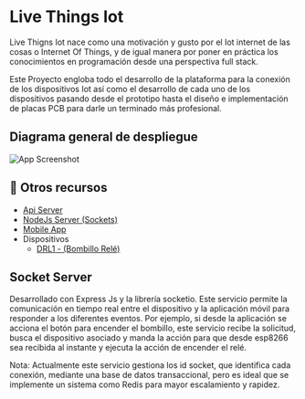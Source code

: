 # Live Things Iot

Live Thigns Iot nace como una motivación y gusto por el Iot internet de las cosas o Internet Of Things, y de igual manera por poner en práctica los conocimientos en programación desde una perspectiva full stack.

Este Proyecto engloba todo el desarrollo de la plataforma para la conexión de los dispositivos Iot así como el desarrollo de cada uno de los dispositivos pasando desde el prototipo hasta el diseño e implementación de placas PCB para darle un terminado más profesional.

## Diagrama general de despliegue

![App Screenshot](https://firebasestorage.googleapis.com/v0/b/landingarv.appspot.com/o/live-things-iot-img%2Flive-things-iot-general.png?alt=media&token=7c866de8-123d-47d8-ba04-200cbf60bd71)


## 🔗 Otros recursos
- [Api Server](https://github.com/arv07/live-things-iot-api-server)
- [NodeJs Server (Sockets)](https://github.com/arv07/live-things-iot-socket-server)
- [Mobile App](https://github.com/arv07/live-things-iot-mobile-app)
- Dispositivos
    - [DRL1 - (Bombillo Relé)](https://github.com/arv07/live-things-iot-drl1)


## Socket Server

Desarrollado con Express Js y la librería socketio. Este servicio permite la comunicación en tiempo real entre el dispositivo y la aplicación móvil para responder a los diferentes eventos.
Por ejemplo, si desde la aplicación se acciona el botón para encender el bombillo, este servicio recibe la solicitud, busca el dispositivo asociado y manda la acción para que desde esp8266 sea recibida al instante y ejecuta la acción de encender el relé.

Nota: Actualmente este servicio gestiona los id socket, que identifica cada conexión, mediante una base de datos transaccional, pero es ideal que se implemente un sistema como Redis para mayor escalamiento y rapidez.
